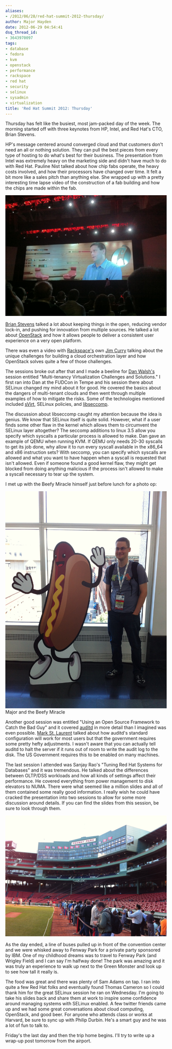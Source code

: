 ```yaml
---
aliases:
- /2012/06/28/red-hat-summit-2012-thursday/
author: Major Hayden
date: 2012-06-29 04:54:41
dsq_thread_id:
- 3643970097
tags:
- database
- fedora
- kvm
- openstack
- performance
- rackspace
- red hat
- security
- selinux
- sysadmin
- virtualization
title: 'Red Hat Summit 2012: Thursday'
---
```


Thursday has felt like the busiest, most jam-packed day of the week. The morning started off with three keynotes from HP, Intel, and Red Hat's CTO, Brian Stevens.

HP's message centered around converged cloud and that customers don't need an all or nothing solution. They can pull the best pieces from every type of hosting to do what's best for their business. The presentation from Intel was extremely heavy on the marketing side and didn't have much to do with Red Hat. Pauline Nist talked about how chip fabs operate, the heavy costs involved, and how their processors have changed over time. It felt a bit more like a sales pitch than anything else. She wrapped up with a pretty interesting time lapse video of the construction of a fab building and how the chips are made within the fab.

![1]

[Brian Stevens][2] talked a lot about keeping things in the open, reducing vendor lock-in, and pushing for innovation from multiple sources. He talked a lot about [OpenStack][3] and how it allows people to deliver a consistent user experience on a very open platform.

There was even a video with [Rackspace's][4] own [Jim Curry][5] talking about the unique challenges for building a cloud orchestration layer and how OpenStack solves quite a few of those challenges.

The sessions broke out after that and I made a beeline for [Dan Walsh's][6] session entitled "Multi-tenancy Virtualization Challenges and Solutions." I first ran into Dan at the FUDCon in Tempe and his session there about SELinux changed my mind about it for good. He covered the basics about the dangers of multi-tenant clouds and then went through multiple examples of how to mitigate the risks. Some of the technologies mentioned included [sVirt][7], SELinux policies, and [libseccomp][8].

The discussion about libseccomp caught my attention because the idea is genius. We know that SELinux itself is quite solid. However, what if a user finds some other flaw in the kernel which allows them to circumvent the SELinux layer altogether? The seccomp additions to linux 3.5 allow you specify which syscalls a particular process is allowed to make. Dan gave an example of QEMU when running KVM. If QEMU only needs 20-30 syscalls to get its job done, why allow it to run every syscall available in the x86_64 and x86 instruction sets? With seccomp, you can specify which syscalls are allowed and what you want to have happen when a syscall is requested that isn't allowed. Even if someone found a good kernel flaw, they might get blocked from doing anything malicious if the process isn't allowed to make a syscall necessary to tear up the system.

I met up with the Beefy Miracle himself just before lunch for a photo op:

![beefy_miracle] Major and the Beefy Miracle



Another good session was entitled "Using an Open Source Framework to Catch the Bad Guy" and it covered [auditd][9] in more detail than I imagined was even possible. [Mark St. Laurent][10] talked about how auditd's standard configuration will work for most users but that the government requires some pretty hefty adjustments. I wasn't aware that you can actually tell auditd to halt the server if it runs out of room to write the audit log to the disk. The US Government requires this to be enabled on many machines.

The last session I attended was Sanjay Rao's "Tuning Red Hat Systems for Databases" and it was tremendous. He talked about the differences between OLTP/DSS workloads and how all kinds of settings affect their performance. He covered everything from power management to disk elevators to NUMA. There were what seemed like a million slides and all of them contained some really good information. I really wish he could have cracked the presentation into two sessions to allow for some more discussion around details. If you can find the slides from this session, be sure to look through them.

![11]

As the day ended, a line of buses pulled up in front of the convention center and we were whisked away to Fenway Park for a private party sponsored by IBM. One of my childhood dreams was to travel to Fenway Park (and Wrigley Field) and I can say I'm halfway done! The park was amazing and it was truly an experience to walk up next to the Green Monster and look up to see how tall it really is.

The food was great and there was plenty of Sam Adams on tap. I ran into quite a few Red Hat folks and eventually found Thomas Cameron so I could thank him for the great SELinux session he ran on Wednesday. I'm going to take his slides back and share them at work to inspire some confidence around managing systems with SELinux enabled. A few twitter friends came up and we had some great conversations about cloud computing, OpenStack, and good beer. For anyone who attends class or works at Harvard, be sure to sync up with Philip Durbin. He's a smart guy and he was a lot of fun to talk to.

Friday's the last day and then the trip home begins. I'll try to write up a wrap-up post tomorrow from the airport.

 [1]: /wp-content/uploads/2012/06/Photo-Jun-28-10-04-07.jpg
 [2]: https://www.redhat.com/about/company/management/bios/management-team-brian-stevens-bio
 [3]: http://openstack.org/
 [4]: http://rackspace.com/
 [5]: https://twitter.com/jimcurry/
 [6]: http://danwalsh.livejournal.com/
 [7]: http://danwalsh.livejournal.com/44090.html
 [8]: https://fedoraproject.org/wiki/Features/Syscall_Filters
 [9]: http://people.redhat.com/sgrubb/audit/
 [10]: http://summitblog.redhat.com/2012/03/12/st-laurent-norman-mark/
 [11]: /wp-content/uploads/2012/06/Photo-Jun-28-20-02-29.jpg
 [beefy_miracle]: /wp-content/uploads/2012/06/Photo-Jun-28-10-42-07.jpg